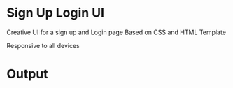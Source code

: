 # Sign Up Login UI
Creative UI for a sign up and Login page
Based on CSS and HTML Template 

Responsive to all devices

# Output
